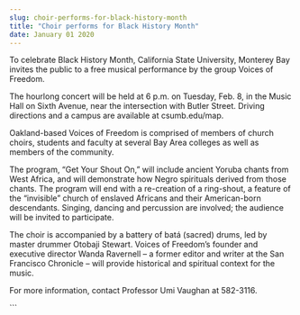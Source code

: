 ```yaml
---
slug: choir-performs-for-black-history-month
title: "Choir performs for Black History Month"
date: January 01 2020
---
```


 
<p>
  To celebrate Black History Month, California State University, Monterey Bay
  invites the public to a free musical performance by the group Voices of
  Freedom.
</p>
<p>
  The hourlong concert will be held at 6 p.m. on Tuesday, Feb. 8, in the Music
  Hall on Sixth Avenue, near the intersection with Butler Street. Driving
  directions and a campus are available at csumb.edu/map.
</p>
<p>
  Oakland-based Voices of Freedom is comprised of members of church choirs,
  students and faculty at several Bay Area colleges as well as members of the
  community.
</p>
<p>
  The program, “Get Your Shout On,” will include ancient Yoruba chants from West
  Africa, and will demonstrate how Negro spirituals derived from those chants.
  The program will end with a re-creation of a ring-shout, a feature of the
  “invisible” church of enslaved Africans and their American-born descendants.
  Singing, dancing and percussion are involved; the audience will be invited to
  participate.
</p>
<p>
  The choir is accompanied by a battery of batá (sacred) drums, led by master
  drummer Otobaji Stewart. Voices of Freedom’s founder and executive director
  Wanda Ravernell – a former editor and writer at the San Francisco Chronicle –
  will provide historical and spiritual context for the music.
</p>
<p>For more information, contact Professor Umi Vaughan at 582-3116.</p>
<p></p>
<p></p>
```
